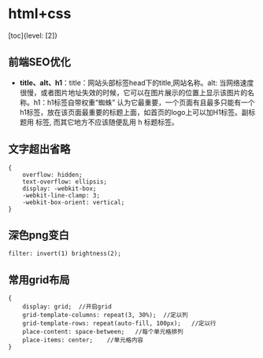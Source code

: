 # html+css

[toc]{level: [2]}

## 前端SEO优化
- **title、alt、h1**：title：网站头部标签head下的title,网站名称。alt: 当网络速度很慢，或者图片地址失效的时候，它可以在图片展示的位置上显示该图片的名称。h1：h1标签自带权重“蜘蛛” 认为它最重要，一个页面有且最多只能有一个h1标签，放在该页面最重要的标题上面，如首页的logo上可以加H1标签。副标题用 标签, 而其它地方不应该随便乱用 h 标题标签。

## 文字超出省略 ##
```
{
    overflow: hidden;
    text-overflow: ellipsis;
    display: -webkit-box;
    -webkit-line-clamp: 3;
    -webkit-box-orient: vertical;
}
```
## 深色png变白
```
filter: invert(1) brightness(2);
```
## 常用grid布局
```
{
    display: grid;  //开启grid
    grid-template-columns: repeat(3, 30%);  //定以列
    grid-template-rows: repeat(auto-fill, 100px);   //定以行
    place-content: space-between;   //每个单元格排列
    place-items: center;    //单元格内容
}
```
